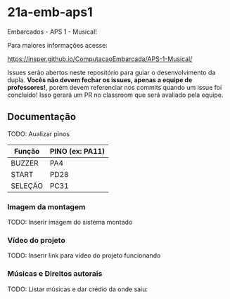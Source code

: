 # 21a-emb-aps1

Embarcados - APS 1 - Musical!

Para maiores informações acesse:

https://insper.github.io/ComputacaoEmbarcada/APS-1-Musical/

Issues serão abertos neste repositório para guiar o desenvolvimento
da dupla. **Vocês não devem fechar os issues, apenas a equipe de professores!**, porém devem referenciar nos commits quando um issue 
foi concluído! Isso gerará um PR no classroom que será avaliado pela equipe.

## Documentação

TODO: Aualizar pinos

| Função  | PINO (ex: PA11) |
|---------|-----------------|
| BUZZER  |        PA4         |
| START   |        PD28         |
| SELEÇÃO |         PC31        |

### Imagem da montagem

TODO: Inserir imagem do sistema montado

### Vídeo do projeto

TODO: Inserir link para vídeo do projeto funcionando

### Músicas e Direitos autorais

TODO: Listar músicas e dar crédio da onde saiu:

